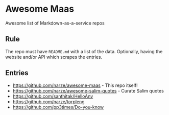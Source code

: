 # Awesome Maas

Awesome list of Markdown-as-a-service repos

## Rule

The repo must have `README.md` with a list of the data. Optionally, having the website and/or API which scrapes the entries.

## Entries

- https://github.com/narze/awesome-maas - This repo itself!
- https://github.com/narze/awesome-salim-quotes - Curate Salim quotes
- https://github.com/santhitak/HelloAny
- https://github.com/narze/torpleng
- https://github.com/pp3times/Do-you-know

<!-- Add the repos above this line -->

